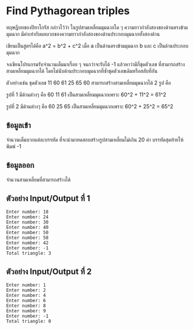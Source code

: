 # Find Pythagorean triples

ทฤษฎีบทของปิทาโกรัส กล่าวไว้ว่า ในรูปสามเหลี่ยมมุมฉากใด ๆ ความยาวกําลังสองของด้านตรงข้ามมุมฉาก มีค่าเท่ากับผลบวกของความยาวกําลังสองของด้านประกอบมุมฉากทั้งสองด้าน 

เขียนเป็นสูตรได้คือ a^2 = b^2 + c^2
เมื่อ a เป็นด้านตรงข้ามมุมฉาก b และ c เป็นด้านประกอบมุมฉาก

จงเขียนโปรแกรมรับจํานวนเต็มมาเรื่อย ๆ จนกว่าจะรับได้ -1 แล้วหาว่ามีกี่ชุดตัวเลข ที่สามารถสร้างสามเหลี่ยมมุมฉากได้ โดยไม่นับด้านประกอบมุมฉากที่ซํ้าชุดตัวเลขเดิมหรือสลับที่กัน 

ตัวอย่างเช่น ชุดตัวเลข 11 60 61 25 65 60 สามารถสร้างสามเหลี่ยมมุมฉากได้ 2 รูป คือ

รูปที่ 1 มีด้านต่างๆ คือ 60 11 61 เป็นสามเหลี่ยมมุมฉากเพราะ 60^2 + 11^2 = 61^2

รูปที่ 2 มีด้านต่างๆ คือ 60 25 65 เป็นสามเหลี่ยมมุมฉากเพราะ 60^2 + 25^2 = 65^2

## ข้อมูลเข้า
จํานวนเต็มบวกแต่ละบรรทัด ที่จะนํามาทดสอบสร้างรูปสามเหลี่ยมไม่เกิน 20 ค่า บรรทัดสุดท้ายให้พิมพ์ -1

## ข้อมูลออก
จํานวนสามเหลี่ยมที่สามารถสร้างได้

## ตัวอย่าง Input/Output ที่ 1
```
Enter number: 18
Enter number: 24
Enter number: 30
Enter number: 40
Enter number: 50
Enter number: 58
Enter number: 42
Enter number: -1
Total triangle: 3
```

## ตัวอย่าง Input/Output ที่ 2
```
Enter number: 1
Enter number: 2
Enter number: 4
Enter number: 6
Enter number: 8
Enter number: 9
Enter number: -1
Total triangle: 0
```